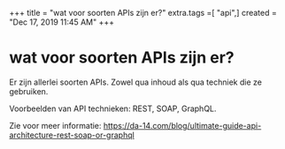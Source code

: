 +++
title = "wat voor soorten APIs zijn er?"
extra.tags =[ "api",]
created = "Dec 17, 2019 11:45 AM"
+++
# wat voor soorten APIs zijn er?
Er zijn allerlei soorten APIs. Zowel qua inhoud als qua techniek die ze gebruiken.

Voorbeelden van API technieken: REST, SOAP, GraphQL.

Zie voor meer informatie: https://da-14.com/blog/ultimate-guide-api-architecture-rest-soap-or-graphql